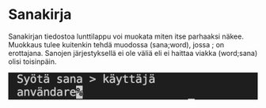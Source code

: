 # Sanakirja

Sanakirjan tiedostoa lunttilappu voi muokata miten itse parhaaksi näkee.
Muokkaus tulee kuitenkin tehdä muodossa (sana;word), jossa ; on erottajana.
Sanojen järjestyksellä ei ole väliä eli ei haittaa viakka (word;sana) olisi toisinpäin.

![plot](ScreenShot.png)